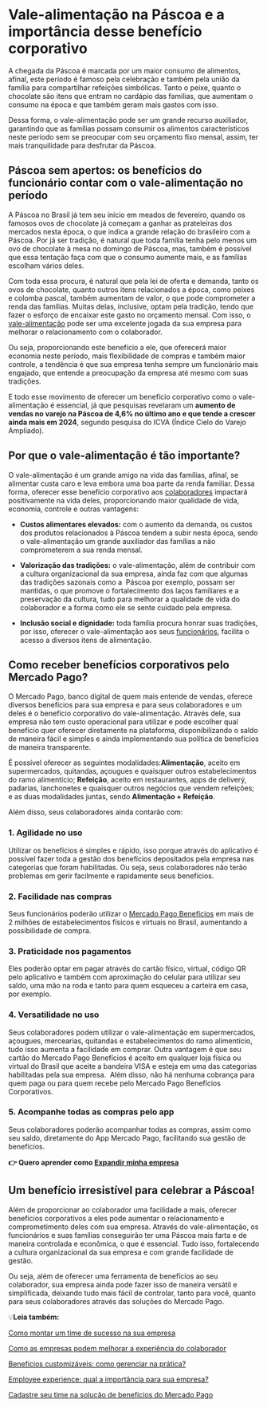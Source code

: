 # Vale-alimentação na Páscoa e a importância desse benefício corporativo

A chegada da Páscoa é marcada por um maior consumo de alimentos, afinal, este período é famoso pela celebração e também pela união da família para compartilhar refeições simbólicas. Tanto o peixe, quanto o chocolate são itens que entram no cardápio das famílias, que aumentam o consumo na época e que também geram mais gastos com isso.

Dessa forma, o vale-alimentação pode ser um grande recurso auxiliador, garantindo que as famílias possam consumir os alimentos característicos neste período sem se preocupar com seu orçamento fixo mensal, assim, ter mais tranquilidade para desfrutar da Páscoa.

## **Páscoa sem apertos: os benefícios do funcionário contar com o vale-alimentação no período**

A Páscoa no Brasil já tem seu início em meados de fevereiro, quando os famosos ovos de chocolate já começam a ganhar as prateleiras dos mercados nesta época, o que indica a grande relação do brasileiro com a Páscoa. Por já ser tradição, é natural que toda família tenha pelo menos um ovo de chocolate à mesa no domingo de Páscoa, mas, também é possível que essa tentação faça com que o consumo aumente mais, e as famílias escolham vários deles.

Com toda essa procura, é natural que pela lei de oferta e demanda, tanto os ovos de chocolate, quanto outros itens relacionados a época, como peixes e colomba pascal, também aumentam de valor, o que pode comprometer a renda das famílias. Muitas delas, inclusive, optam pela tradição, tendo que fazer o esforço de encaixar este gasto no orçamento mensal. Com isso, o [vale-alimentação](https://meubolso.mercadopago.com.br/nova-lei-do-vale-refeicao-e-alimentacao) pode ser uma excelente jogada da sua empresa para melhorar o relacionamento com o colaborador.

Ou seja, proporcionando este benefício a ele, que oferecerá maior economia neste período, mais flexibilidade de compras e também maior controle, a tendência é que sua empresa tenha sempre um funcionário mais engajado, que entende a preocupação da empresa até mesmo com suas tradições.

E todo esse movimento de oferecer um benefício corporativo como o vale-alimentação é essencial, já que pesquisas revelaram um **aumento de vendas no varejo na Páscoa de 4,6% no último ano e que tende a crescer ainda mais em 2024**, segundo pesquisa do ICVA (Índice Cielo do Varejo Ampliado).

## **Por que o vale-alimentação é tão importante?**

O vale-alimentação é um grande amigo na vida das famílias, afinal, se alimentar custa caro e leva embora uma boa parte da renda familiar. Dessa forma, oferecer esse benefício corporativo aos [colaboradores](https://meubolso.mercadopago.com.br/beneficios-corporativos-bem-estar-colaborador) impactará positivamente na vida deles, proporcionando maior qualidade de vida, economia, controle e outras vantagens:

- **Custos alimentares elevados:** com o aumento da demanda, os custos dos produtos relacionados à Páscoa tendem a subir nesta época, sendo o vale-alimentação um grande auxiliador das famílias a não comprometerem a sua renda mensal.

- **Valorização das tradições:** o vale-alimentação, além de contribuir com a cultura organizacional da sua empresa, ainda faz com que algumas das tradições sazonais como a  Páscoa por exemplo, possam ser mantidas, o que promove o fortalecimento dos laços familiares e a preservação da cultura, tudo para melhorar a qualidade de vida do colaborador e a forma como ele se sente cuidado pela empresa.

- **Inclusão social e dignidade:** toda família procura honrar suas tradições, por isso, oferecer o vale-alimentação aos seus [funcionários](https://meubolso.mercadopago.com.br/rotatividade-de-funcionarios), facilita o acesso a diversos itens de alimentação. 

## **Como receber benefícios corporativos pelo Mercado Pago?**

O Mercado Pago, banco digital de quem mais entende de vendas, oferece diversos benefícios para sua empresa e para seus colaboradores e um deles é o benefício corporativo do vale-alimentação. Através dele, sua empresa não tem custo operacional para utilizar e pode escolher qual benefício quer oferecer diretamente na plataforma, disponibilizando o saldo de maneira fácil e simples e ainda implementando sua política de benefícios de maneira transparente.

É possível oferecer as seguintes modalidades:**Alimentação**, aceito em supermercados, quitandas, açougues e quaisquer outros estabelecimentos do ramo alimentício; **Refeição**, aceito em restaurantes, apps de deliverý, padarias, lanchonetes e quaisquer outros negócios que vendem refeições; e as duas modalidades juntas, sendo **Alimentação + Refeição**.

Além disso, seus colaboradores ainda contarão com:

### **1. Agilidade no uso**

Utilizar os benefícios é simples e rápido, isso porque através do aplicativo é possível fazer toda a gestão dos benefícios depositados pela empresa nas categorias que foram habilitadas. Ou seja, seus colaboradores não terão problemas em gerir facilmente e rapidamente seus benefícios.

### **2. Facilidade nas compras**

Seus funcionários poderão utilizar o [Mercado Pago Benefícios](https://meubolso.mercadopago.com.br/motivos-para-usar-mercado-pago-beneficios) em mais de 2 milhões de estabelecimentos físicos e virtuais no Brasil, aumentando a possibilidade de compra.

### **3. Praticidade nos pagamentos**

Eles poderão optar em pagar através do cartão físico, virtual, código QR pelo aplicativo e também com aproximação do celular para utilizar seu saldo, uma mão na roda e tanto para quem esqueceu a carteira em casa, por exemplo.

### **4. Versatilidade no uso**

Seus colaboradores podem utilizar o vale-alimentação em supermercados, açougues, mercearias, quitandas e estabelecimentos do ramo alimentício, tudo isso aumenta a facilidade em comprar. Outra vantagem é que seu cartão do Mercado Pago Benefícios é aceito em qualquer loja física ou virtual do Brasil que aceite a bandeira VISA e esteja em uma das categorias habilitadas pela sua empresa.  Além disso, não há nenhuma cobrança para quem paga ou para quem recebe pelo Mercado Pago Benefícios Corporativos.

### **5. Acompanhe todas as compras pelo app**

Seus colaboradores poderão acompanhar todas as compras, assim como seu saldo, diretamente do App Mercado Pago, facilitando sua gestão de benefícios.

**👉 Quero aprender como [Expandir minha empresa](https://empresas.mercadopago.com.br/loja-digital-formas-de-expandir-sua-empresa)**

## **Um benefício irresistível para celebrar a Páscoa!**

Além de proporcionar ao colaborador uma facilidade a mais, oferecer benefícios corporativos a eles pode aumentar o relacionamento e comprometimento deles com sua empresa. Através do vale-alimentação, os funcionários e suas famílias conseguirão ter uma Páscoa mais farta e de maneira controlada e econômica, o que é essencial. Tudo isso, fortalecendo a cultura organizacional da sua empresa e com grande facilidade de gestão.

Ou seja, além de oferecer uma ferramenta de benefícios ao seu colaborador, sua empresa ainda pode fazer isso de maneira versátil e simplificada, deixando tudo mais fácil de controlar, tanto para você, quanto para seus colaboradores através das soluções do Mercado Pago.

💡**Leia também:**

[Como montar um time de sucesso na sua empresa](https://meubolso.mercadopago.com.br/time-de-sucesso)

[Como as empresas podem melhorar a experiência do colaborador](https://meubolso.mercadopago.com.br/experiencia-do-colaborador)

[Benefícios customizáveis: como gerenciar na prática?](https://meubolso.mercadopago.com.br/beneficios-customizaveis)

[Employee experience: qual a importância para sua empresa?](https://meubolso.mercadopago.com.br/importancia-do-employee-experience)

[Cadastre seu time na solução de benefícios do Mercado Pago](https://meubolso.mercadopago.com.br/solucoes-de-beneficios-do-mercado-pago)
